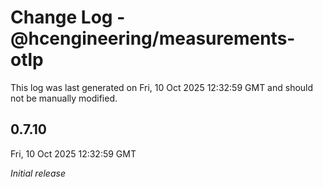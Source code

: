 # Change Log - @hcengineering/measurements-otlp

This log was last generated on Fri, 10 Oct 2025 12:32:59 GMT and should not be manually modified.

## 0.7.10
Fri, 10 Oct 2025 12:32:59 GMT

_Initial release_

